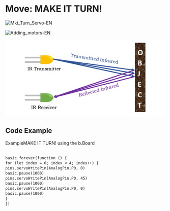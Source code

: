 # Move:  MAKE IT TURN!

![Mkt_Turn_Servo-EN](https://github.com/Brilliant-Labs/bboard-tutorials-cards/blob/master/5_Move/Move6/Mkt_Turn_Servo-EN.png?raw=true "Mkt_Turn_Servo-EN")

![Adding_motors-EN](https://github.com/Brilliant-Labs/bboard-tutorials-v3/blob/master/bboard-tutorials-cards/5_Move/Move6/Mkt_Turn_Servo-EN.png?raw=true "Mkt_Turn_Servo-EN")

![Magic](https://github.com/Brilliant-Labs/bboard-tutorials-v3/blob/master/ir-distance/IRpic.png?raw=true "A magician's assistant")

## Code Example
 
ExampleMAKE IT TURN! using the b.Board

```blocks

basic.forever(function () {
for (let index = 0; index < 4; index++) {
pins.servoWritePin(AnalogPin.P0, 0)
basic.pause(1000)
pins.servoWritePin(AnalogPin.P0, 45)
basic.pause(1000)
pins.servoWritePin(AnalogPin.P0, 0)
basic.pause(1000)
}
})

```